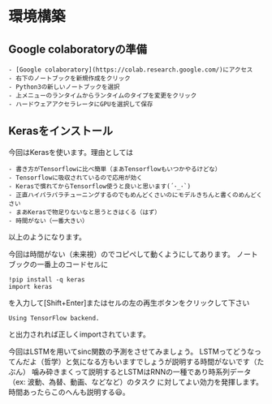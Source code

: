# 環境構築

## Google colaboratoryの準備

    - [Google colaboratory](https://colab.research.google.com/)にアクセス
    - 右下のノートブックを新規作成をクリック
    - Python3の新しいノートブックを選択
    - 上メニューのランタイムからランタイムのタイプを変更をクリック
    - ハードウェアアクセラレータにGPUを選択して保存

## Kerasをインストール

今回はKerasを使います。理由としては

    - 書き方がTensorflowに比べ簡単（まあTensorflowもいつかやるけどな）
    - Tensorflowに吸収されているので応用が効く
    - Kerasで慣れてからTensorflow使うと良いと思います(´･_･`)
    - 正直ハイパラパラチューニングするのでもめんどくさいのにモデルきちんと書くのめんどくさい
    - まあKerasで物足りないなと思うときはくる（はず）
    - 時間がない（一番大きい）

以上のようになります。

今回は時間がない（未来視）のでコピペして動くようにしてあります。
ノートブックの一番上のコードセルに

```
!pip install -q keras
import keras
```
を入力して[Shift+Enter]またはセルの左の再生ボタンをクリックして下さい

```
Using TensorFlow backend.
```

と出力されれば正しくimportされています。

今回はLSTMを用いてsinc関数の予測をさせてみましょう。
LSTMってどうなってんだよ（哲学）と気になる方もいますでしょうが説明する時間がないです（たぶん）
噛み砕きまくって説明するとLSTMはRNNの一種であり時系列データ（ex: 波動、為替、動画、などなど）のタスク
に対してよい効力を発揮します。時間あったらこのへんも説明する😃。



